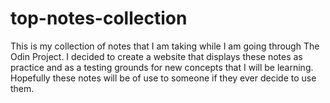 # top-notes-collection

This is my collection of notes that I am taking while I am going through The Odin Project. I decided to create a website that displays these notes as practice
and as a testing grounds for new concepts that I will be learning. Hopefully these notes will be of use to someone if they ever decide to use them.
